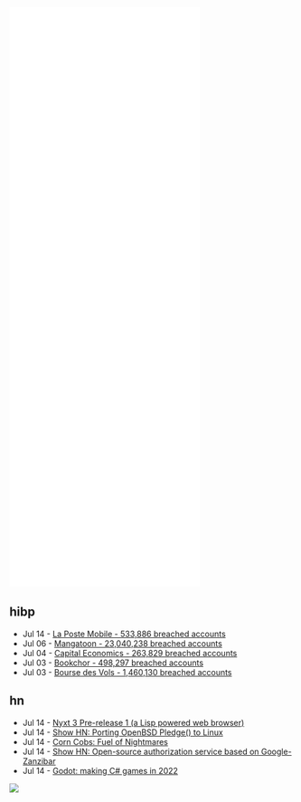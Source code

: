![Metrics](https://raw.githubusercontent.com/phixion/phixion/master/metrics.svg)

## hibp

<!--
for https://github.com/phixion/phixion/blob/main/.github/workflows/feeds.yml
-->
<!--START_SECTION:haveibeenpwnd-->
- Jul 14 - [La Poste Mobile - 533,886 breached accounts](https://haveibeenpwned.com/PwnedWebsites#LaPosteMobile)
- Jul 06 - [Mangatoon - 23,040,238 breached accounts](https://haveibeenpwned.com/PwnedWebsites#Mangatoon)
- Jul 04 - [Capital Economics - 263,829 breached accounts](https://haveibeenpwned.com/PwnedWebsites#CapialEconomics)
- Jul 03 - [Bookchor - 498,297 breached accounts](https://haveibeenpwned.com/PwnedWebsites#Bookchor)
- Jul 03 - [Bourse des Vols - 1,460,130 breached accounts](https://haveibeenpwned.com/PwnedWebsites#BourseDesVols)
<!--END_SECTION:haveibeenpwnd-->

## hn

<!--
for https://github.com/phixion/phixion/blob/main/.github/workflows/feeds.yml
-->
<!--START_SECTION:hn-->
- Jul 14 - [Nyxt 3 Pre-release 1 (a Lisp powered web browser)](https://nyxt.atlas.engineer/article/release-3-pre-release-1.org)
- Jul 14 - [Show HN: Porting OpenBSD Pledge() to Linux](https://justine.lol/pledge/)
- Jul 14 - [Corn Cobs: Fuel of Nightmares](https://charmindustrial.com/blog/corn-cobs-fuel-of-nightmares/)
- Jul 14 - [Show HN: Open-source authorization service based on Google-Zanzibar](https://github.com/Permify/permify)
- Jul 14 - [Godot: making C# games in 2022](https://jolexxa.medium.com/its-time-to-make-that-indie-c-game-in-godot-cea383151470)
<!--END_SECTION:hn-->

<!--
for https://yhype.me
-->
![](https://hit.yhype.me/github/profile?user_id=13013670)
